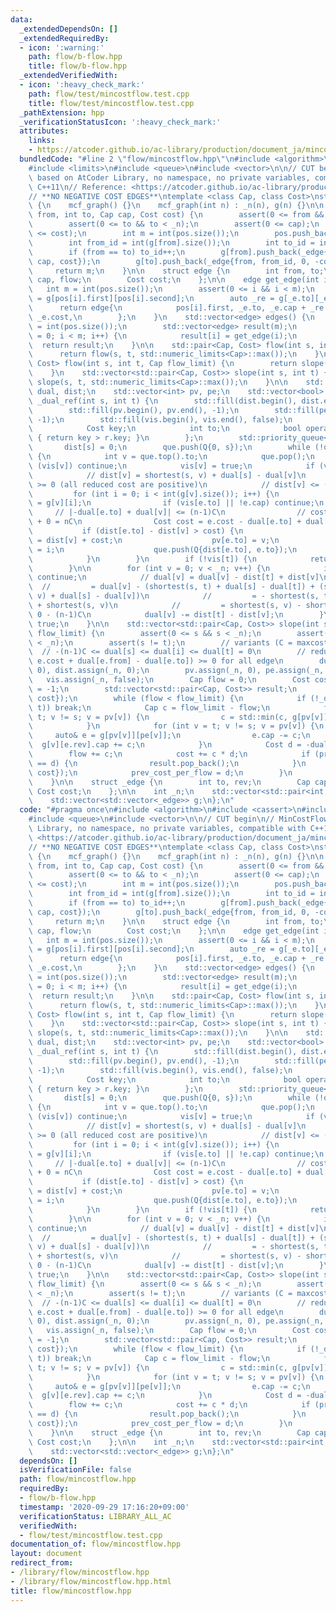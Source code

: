```yaml
---
data:
  _extendedDependsOn: []
  _extendedRequiredBy:
  - icon: ':warning:'
    path: flow/b-flow.hpp
    title: flow/b-flow.hpp
  _extendedVerifiedWith:
  - icon: ':heavy_check_mark:'
    path: flow/test/mincostflow.test.cpp
    title: flow/test/mincostflow.test.cpp
  _pathExtension: hpp
  _verificationStatusIcon: ':heavy_check_mark:'
  attributes:
    links:
    - https://atcoder.github.io/ac-library/production/document_ja/mincostflow.html>
  bundledCode: "#line 2 \"flow/mincostflow.hpp\"\n#include <algorithm>\n#include <cassert>\n\
    #include <limits>\n#include <queue>\n#include <vector>\n\n// CUT begin\n// MinCostFlow\
    \ based on AtCoder Library, no namespace, no private variables, compatible with\
    \ C++11\n// Reference: <https://atcoder.github.io/ac-library/production/document_ja/mincostflow.html>\n\
    // **NO NEGATIVE COST EDGES**\ntemplate <class Cap, class Cost>\nstruct mcf_graph\
    \ {\n    mcf_graph() {}\n    mcf_graph(int n) : _n(n), g(n) {}\n\n    int add_edge(int\
    \ from, int to, Cap cap, Cost cost) {\n        assert(0 <= from && from < _n);\n\
    \        assert(0 <= to && to < _n);\n        assert(0 <= cap);\n        assert(0\
    \ <= cost);\n        int m = int(pos.size());\n        pos.push_back({from, int(g[from].size())});\n\
    \        int from_id = int(g[from].size());\n        int to_id = int(g[to].size());\n\
    \        if (from == to) to_id++;\n        g[from].push_back(_edge{to, to_id,\
    \ cap, cost});\n        g[to].push_back(_edge{from, from_id, 0, -cost});\n   \
    \     return m;\n    }\n\n    struct edge {\n        int from, to;\n        Cap\
    \ cap, flow;\n        Cost cost;\n    };\n\n    edge get_edge(int i) {\n     \
    \   int m = int(pos.size());\n        assert(0 <= i && i < m);\n        auto _e\
    \ = g[pos[i].first][pos[i].second];\n        auto _re = g[_e.to][_e.rev];\n  \
    \      return edge{\n            pos[i].first, _e.to, _e.cap + _re.cap, _re.cap,\
    \ _e.cost,\n        };\n    }\n    std::vector<edge> edges() {\n        int m\
    \ = int(pos.size());\n        std::vector<edge> result(m);\n        for (int i\
    \ = 0; i < m; i++) {\n            result[i] = get_edge(i);\n        }\n      \
    \  return result;\n    }\n\n    std::pair<Cap, Cost> flow(int s, int t) {\n  \
    \      return flow(s, t, std::numeric_limits<Cap>::max());\n    }\n    std::pair<Cap,\
    \ Cost> flow(int s, int t, Cap flow_limit) {\n        return slope(s, t, flow_limit).back();\n\
    \    }\n    std::vector<std::pair<Cap, Cost>> slope(int s, int t) {\n        return\
    \ slope(s, t, std::numeric_limits<Cap>::max());\n    }\n\n    std::vector<Cost>\
    \ dual, dist;\n    std::vector<int> pv, pe;\n    std::vector<bool> vis;\n    bool\
    \ _dual_ref(int s, int t) {\n        std::fill(dist.begin(), dist.end(), std::numeric_limits<Cost>::max());\n\
    \        std::fill(pv.begin(), pv.end(), -1);\n        std::fill(pe.begin(), pe.end(),\
    \ -1);\n        std::fill(vis.begin(), vis.end(), false);\n        struct Q {\n\
    \            Cost key;\n            int to;\n            bool operator<(Q r) const\
    \ { return key > r.key; }\n        };\n        std::priority_queue<Q> que;\n \
    \       dist[s] = 0;\n        que.push(Q{0, s});\n        while (!que.empty())\
    \ {\n            int v = que.top().to;\n            que.pop();\n            if\
    \ (vis[v]) continue;\n            vis[v] = true;\n            if (v == t) break;\n\
    \            // dist[v] = shortest(s, v) + dual[s] - dual[v]\n            // dist[v]\
    \ >= 0 (all reduced cost are positive)\n            // dist[v] <= (n-1)C\n   \
    \         for (int i = 0; i < int(g[v].size()); i++) {\n                auto e\
    \ = g[v][i];\n                if (vis[e.to] || !e.cap) continue;\n           \
    \     // |-dual[e.to] + dual[v]| <= (n-1)C\n                // cost <= C - -(n-1)C\
    \ + 0 = nC\n                Cost cost = e.cost - dual[e.to] + dual[v];\n     \
    \           if (dist[e.to] - dist[v] > cost) {\n                    dist[e.to]\
    \ = dist[v] + cost;\n                    pv[e.to] = v;\n                    pe[e.to]\
    \ = i;\n                    que.push(Q{dist[e.to], e.to});\n                }\n\
    \            }\n        }\n        if (!vis[t]) {\n            return false;\n\
    \        }\n\n        for (int v = 0; v < _n; v++) {\n            if (!vis[v])\
    \ continue;\n            // dual[v] = dual[v] - dist[t] + dist[v]\n          \
    \  //         = dual[v] - (shortest(s, t) + dual[s] - dual[t]) + (shortest(s,\
    \ v) + dual[s] - dual[v])\n            //         = - shortest(s, t) + dual[t]\
    \ + shortest(s, v)\n            //         = shortest(s, v) - shortest(s, t) >=\
    \ 0 - (n-1)C\n            dual[v] -= dist[t] - dist[v];\n        }\n        return\
    \ true;\n    }\n\n    std::vector<std::pair<Cap, Cost>> slope(int s, int t, Cap\
    \ flow_limit) {\n        assert(0 <= s && s < _n);\n        assert(0 <= t && t\
    \ < _n);\n        assert(s != t);\n        // variants (C = maxcost):\n      \
    \  // -(n-1)C <= dual[s] <= dual[i] <= dual[t] = 0\n        // reduced cost (=\
    \ e.cost + dual[e.from] - dual[e.to]) >= 0 for all edge\n        dual.assign(_n,\
    \ 0), dist.assign(_n, 0);\n        pv.assign(_n, 0), pe.assign(_n, 0);\n     \
    \   vis.assign(_n, false);\n        Cap flow = 0;\n        Cost cost = 0, prev_cost_per_flow\
    \ = -1;\n        std::vector<std::pair<Cap, Cost>> result;\n        result.push_back({flow,\
    \ cost});\n        while (flow < flow_limit) {\n            if (!_dual_ref(s,\
    \ t)) break;\n            Cap c = flow_limit - flow;\n            for (int v =\
    \ t; v != s; v = pv[v]) {\n                c = std::min(c, g[pv[v]][pe[v]].cap);\n\
    \            }\n            for (int v = t; v != s; v = pv[v]) {\n           \
    \     auto& e = g[pv[v]][pe[v]];\n                e.cap -= c;\n              \
    \  g[v][e.rev].cap += c;\n            }\n            Cost d = -dual[s];\n    \
    \        flow += c;\n            cost += c * d;\n            if (prev_cost_per_flow\
    \ == d) {\n                result.pop_back();\n            }\n            result.push_back({flow,\
    \ cost});\n            prev_cost_per_flow = d;\n        }\n        return result;\n\
    \    }\n\n    struct _edge {\n        int to, rev;\n        Cap cap;\n       \
    \ Cost cost;\n    };\n\n    int _n;\n    std::vector<std::pair<int, int>> pos;\n\
    \    std::vector<std::vector<_edge>> g;\n};\n"
  code: "#pragma once\n#include <algorithm>\n#include <cassert>\n#include <limits>\n\
    #include <queue>\n#include <vector>\n\n// CUT begin\n// MinCostFlow based on AtCoder\
    \ Library, no namespace, no private variables, compatible with C++11\n// Reference:\
    \ <https://atcoder.github.io/ac-library/production/document_ja/mincostflow.html>\n\
    // **NO NEGATIVE COST EDGES**\ntemplate <class Cap, class Cost>\nstruct mcf_graph\
    \ {\n    mcf_graph() {}\n    mcf_graph(int n) : _n(n), g(n) {}\n\n    int add_edge(int\
    \ from, int to, Cap cap, Cost cost) {\n        assert(0 <= from && from < _n);\n\
    \        assert(0 <= to && to < _n);\n        assert(0 <= cap);\n        assert(0\
    \ <= cost);\n        int m = int(pos.size());\n        pos.push_back({from, int(g[from].size())});\n\
    \        int from_id = int(g[from].size());\n        int to_id = int(g[to].size());\n\
    \        if (from == to) to_id++;\n        g[from].push_back(_edge{to, to_id,\
    \ cap, cost});\n        g[to].push_back(_edge{from, from_id, 0, -cost});\n   \
    \     return m;\n    }\n\n    struct edge {\n        int from, to;\n        Cap\
    \ cap, flow;\n        Cost cost;\n    };\n\n    edge get_edge(int i) {\n     \
    \   int m = int(pos.size());\n        assert(0 <= i && i < m);\n        auto _e\
    \ = g[pos[i].first][pos[i].second];\n        auto _re = g[_e.to][_e.rev];\n  \
    \      return edge{\n            pos[i].first, _e.to, _e.cap + _re.cap, _re.cap,\
    \ _e.cost,\n        };\n    }\n    std::vector<edge> edges() {\n        int m\
    \ = int(pos.size());\n        std::vector<edge> result(m);\n        for (int i\
    \ = 0; i < m; i++) {\n            result[i] = get_edge(i);\n        }\n      \
    \  return result;\n    }\n\n    std::pair<Cap, Cost> flow(int s, int t) {\n  \
    \      return flow(s, t, std::numeric_limits<Cap>::max());\n    }\n    std::pair<Cap,\
    \ Cost> flow(int s, int t, Cap flow_limit) {\n        return slope(s, t, flow_limit).back();\n\
    \    }\n    std::vector<std::pair<Cap, Cost>> slope(int s, int t) {\n        return\
    \ slope(s, t, std::numeric_limits<Cap>::max());\n    }\n\n    std::vector<Cost>\
    \ dual, dist;\n    std::vector<int> pv, pe;\n    std::vector<bool> vis;\n    bool\
    \ _dual_ref(int s, int t) {\n        std::fill(dist.begin(), dist.end(), std::numeric_limits<Cost>::max());\n\
    \        std::fill(pv.begin(), pv.end(), -1);\n        std::fill(pe.begin(), pe.end(),\
    \ -1);\n        std::fill(vis.begin(), vis.end(), false);\n        struct Q {\n\
    \            Cost key;\n            int to;\n            bool operator<(Q r) const\
    \ { return key > r.key; }\n        };\n        std::priority_queue<Q> que;\n \
    \       dist[s] = 0;\n        que.push(Q{0, s});\n        while (!que.empty())\
    \ {\n            int v = que.top().to;\n            que.pop();\n            if\
    \ (vis[v]) continue;\n            vis[v] = true;\n            if (v == t) break;\n\
    \            // dist[v] = shortest(s, v) + dual[s] - dual[v]\n            // dist[v]\
    \ >= 0 (all reduced cost are positive)\n            // dist[v] <= (n-1)C\n   \
    \         for (int i = 0; i < int(g[v].size()); i++) {\n                auto e\
    \ = g[v][i];\n                if (vis[e.to] || !e.cap) continue;\n           \
    \     // |-dual[e.to] + dual[v]| <= (n-1)C\n                // cost <= C - -(n-1)C\
    \ + 0 = nC\n                Cost cost = e.cost - dual[e.to] + dual[v];\n     \
    \           if (dist[e.to] - dist[v] > cost) {\n                    dist[e.to]\
    \ = dist[v] + cost;\n                    pv[e.to] = v;\n                    pe[e.to]\
    \ = i;\n                    que.push(Q{dist[e.to], e.to});\n                }\n\
    \            }\n        }\n        if (!vis[t]) {\n            return false;\n\
    \        }\n\n        for (int v = 0; v < _n; v++) {\n            if (!vis[v])\
    \ continue;\n            // dual[v] = dual[v] - dist[t] + dist[v]\n          \
    \  //         = dual[v] - (shortest(s, t) + dual[s] - dual[t]) + (shortest(s,\
    \ v) + dual[s] - dual[v])\n            //         = - shortest(s, t) + dual[t]\
    \ + shortest(s, v)\n            //         = shortest(s, v) - shortest(s, t) >=\
    \ 0 - (n-1)C\n            dual[v] -= dist[t] - dist[v];\n        }\n        return\
    \ true;\n    }\n\n    std::vector<std::pair<Cap, Cost>> slope(int s, int t, Cap\
    \ flow_limit) {\n        assert(0 <= s && s < _n);\n        assert(0 <= t && t\
    \ < _n);\n        assert(s != t);\n        // variants (C = maxcost):\n      \
    \  // -(n-1)C <= dual[s] <= dual[i] <= dual[t] = 0\n        // reduced cost (=\
    \ e.cost + dual[e.from] - dual[e.to]) >= 0 for all edge\n        dual.assign(_n,\
    \ 0), dist.assign(_n, 0);\n        pv.assign(_n, 0), pe.assign(_n, 0);\n     \
    \   vis.assign(_n, false);\n        Cap flow = 0;\n        Cost cost = 0, prev_cost_per_flow\
    \ = -1;\n        std::vector<std::pair<Cap, Cost>> result;\n        result.push_back({flow,\
    \ cost});\n        while (flow < flow_limit) {\n            if (!_dual_ref(s,\
    \ t)) break;\n            Cap c = flow_limit - flow;\n            for (int v =\
    \ t; v != s; v = pv[v]) {\n                c = std::min(c, g[pv[v]][pe[v]].cap);\n\
    \            }\n            for (int v = t; v != s; v = pv[v]) {\n           \
    \     auto& e = g[pv[v]][pe[v]];\n                e.cap -= c;\n              \
    \  g[v][e.rev].cap += c;\n            }\n            Cost d = -dual[s];\n    \
    \        flow += c;\n            cost += c * d;\n            if (prev_cost_per_flow\
    \ == d) {\n                result.pop_back();\n            }\n            result.push_back({flow,\
    \ cost});\n            prev_cost_per_flow = d;\n        }\n        return result;\n\
    \    }\n\n    struct _edge {\n        int to, rev;\n        Cap cap;\n       \
    \ Cost cost;\n    };\n\n    int _n;\n    std::vector<std::pair<int, int>> pos;\n\
    \    std::vector<std::vector<_edge>> g;\n};\n"
  dependsOn: []
  isVerificationFile: false
  path: flow/mincostflow.hpp
  requiredBy:
  - flow/b-flow.hpp
  timestamp: '2020-09-29 17:16:20+09:00'
  verificationStatus: LIBRARY_ALL_AC
  verifiedWith:
  - flow/test/mincostflow.test.cpp
documentation_of: flow/mincostflow.hpp
layout: document
redirect_from:
- /library/flow/mincostflow.hpp
- /library/flow/mincostflow.hpp.html
title: flow/mincostflow.hpp
---
```

